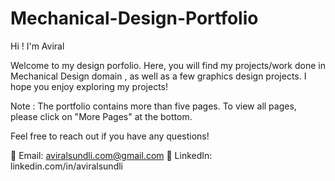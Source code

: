 # Mechanical-Design-Portfolio
Hi ! I'm Aviral 

Welcome to my design porfolio. Here, you will find my projects/work done in Mechanical Design domain , as well as a few graphics design projects.
I hope you enjoy exploring my projects!

Note : The portfolio contains more than five pages. To view all pages, please click on "More Pages" at the bottom.

Feel free to reach out if you have any questions!

📧 Email: aviralsundli.com@gmail.com
🔗 LinkedIn: linkedin.com/in/aviralsundli
